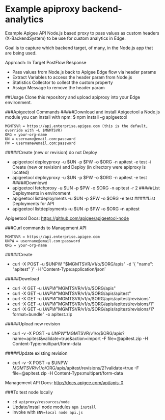 # Example apiproxy backend-analytics

Example Apigee API Node.js based proxy to pass values as custom headers (X-BackendSystem) to be use for custom analytics in Edge.

Goal is to capture which backend target, of many, in the Node.js app that are being used.

Approach: In Target PostFlow Response
* Pass values from Node.js back to Apigee Edge flow via header params
* Extract Variables to access the header param from Node.js
* Statistics Collector to collect the custom property
* Assign Message to remove the header param

##Usage
Clone this repository and upload apiproxy into your Edge environment.

###Apigeetool Commands
#####Download and install Apigeetool a Node.js module you can install with npm:
$ npm install –g apigeetool
```
MGMTSVR = https://api.enterprise.apigee.com (this is the default, override with –L $MGMTSVR)
ORG = your-org-name
UN = username@email.com:password
PW = username@email.com:password
```

#####Create (new or revision) do not Deploy
* apigeetool deployproxy -u $UN -p $PW -o $ORG -n apitest -e test -i
Create (new or revision) and Deploy (in directory were apiproxy is located)
* apigeetool deployproxy -u $UN -p $PW -o $ORG -n apitest -e test
#####Downlowd
* apigeetool fetchproxy -u $UN -p $PW -o $ORG -n apitest -r 2
#####List Deployments in environment
* apigeetool listdeployments -u $UN -p $PW -o $ORG -e test
#####List Deployments for API
* apigeetool listdeployments -u $UN -p $PW -o $ORG –n apitest

Apigeetool Docs: https://github.com/apigee/apigeetool-node

###Curl commands to Management API
```
MGMTSVR = https://api.enterprise.apigee.com
UNPW = username@email.com:password 
ORG = your-org-name
```

#####Create
* curl -X POST -u $UNPW "$MGMTSVR/v1/o/$ORG/apis" -d '{ "name": "apitest" }' -H 'Content-Type:application/json’

#####Download
* curl -X GET -u $UNPW ”$MGMTSVR/v1/o/$ORG/apis"
* curl -X GET -u $UNPW “$MGMTSVR/v1/o/$ORG/apis/apitest"
* curl -X GET -u $UNPW ”$MGMTSVR/v1/o/$ORG/apis/apitest/revisions"
* curl -X GET -u $UNPW ”$MGMTSVR/v1/o/$ORG/apis/apitest/revisions/1"
* curl -X GET -u $UNPW ”$MGMTSVR/v1/o/$ORG/apis/apitest/revisions/1?format=bundle" -o apitest.zip

#####Upload new revision
* curl -v -X POST -u $UNPW “$MGMTSVR/v1/o/$ORG/apis?name=apitest&validate=true&action=import -F file=@apitest.zip -H Content-Type:multipart/form-data

#####Update existing revision
* curl -v -X POST -u $UNPW $MGMTSVR/v1/o/$ORG/apis/apitest/revisions/2?validate=true -F file=@apitest.zip -H Content-Type:multipart/form-data

Management API Docs: http://docs.apigee.com/api/apis-0

###To test node locally
* ```cd apiproxy/resources/node```
* Update/install node modules ```npm install```
* Invoke with ```ENV=local node api.js```
